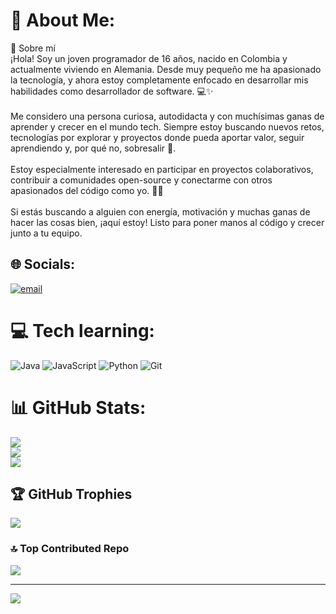 # 💫 About Me:
💫 Sobre mí<br>¡Hola! Soy un joven programador de 16 años, nacido en Colombia y actualmente viviendo en Alemania. Desde muy pequeño me ha apasionado la tecnología, y ahora estoy completamente enfocado en desarrollar mis habilidades como desarrollador de software. 💻✨<br><br>Me considero una persona curiosa, autodidacta y con muchísimas ganas de aprender y crecer en el mundo tech. Siempre estoy buscando nuevos retos, tecnologías por explorar y proyectos donde pueda aportar valor, seguir aprendiendo y, por qué no, sobresalir 🚀.<br><br>Estoy especialmente interesado en participar en proyectos colaborativos, contribuir a comunidades open-source y conectarme con otros apasionados del código como yo. 💬🌐<br><br>Si estás buscando a alguien con energía, motivación y muchas ganas de hacer las cosas bien, ¡aquí estoy! Listo para poner manos al código y crecer junto a tu equipo.


## 🌐 Socials:
[![email](https://img.shields.io/badge/Email-D14836?logo=gmail&logoColor=white)](mailto:NikooGram807@gmail.com) 

# 💻 Tech learning:
![Java](https://img.shields.io/badge/java-%23ED8B00.svg?style=for-the-badge&logo=openjdk&logoColor=white) ![JavaScript](https://img.shields.io/badge/javascript-%23323330.svg?style=for-the-badge&logo=javascript&logoColor=%23F7DF1E) ![Python](https://img.shields.io/badge/python-3670A0?style=for-the-badge&logo=python&logoColor=ffdd54) ![Git](https://img.shields.io/badge/git-%23F05033.svg?style=for-the-badge&logo=git&logoColor=white)
# 📊 GitHub Stats:
![](https://github-readme-stats.vercel.app/api?username=NikooGramp&theme=tokyonight&hide_border=false&include_all_commits=false&count_private=false)<br/>
![](https://nirzak-streak-stats.vercel.app/?user=NikooGramp&theme=tokyonight&hide_border=false)<br/>
![](https://github-readme-stats.vercel.app/api/top-langs/?username=NikooGramp&theme=tokyonight&hide_border=false&include_all_commits=false&count_private=false&layout=compact)

## 🏆 GitHub Trophies
![](https://github-profile-trophy.vercel.app/?username=NikooGramp&theme=tokyonight&no-frame=false&no-bg=true&margin-w=4)

### 🔝 Top Contributed Repo
![](https://github-contributor-stats.vercel.app/api?username=NikooGramp&limit=5&theme=dark&combine_all_yearly_contributions=true)

---
[![](https://visitcount.itsvg.in/api?id=NikooGramp&icon=0&color=0)](https://visitcount.itsvg.in)

<!-- Proudly created with GPRM ( https://gprm.itsvg.in ) -->
